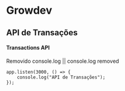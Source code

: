 # Growdev

## API de Transações 
#### Transactions API

Removido console.log || console.log removed

```
app.listen(3000, () => {
    console.log("API de Transações");
});
```